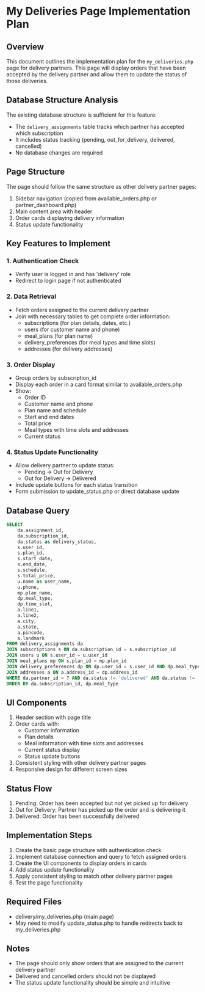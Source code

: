 # My Deliveries Page Implementation Plan

## Overview
This document outlines the implementation plan for the `my_deliveries.php` page for delivery partners. This page will display orders that have been accepted by the delivery partner and allow them to update the status of those deliveries.

## Database Structure Analysis
The existing database structure is sufficient for this feature:
- The `delivery_assignments` table tracks which partner has accepted which subscription
- It includes status tracking (pending, out_for_delivery, delivered, cancelled)
- No database changes are required

## Page Structure
The page should follow the same structure as other delivery partner pages:
1. Sidebar navigation (copied from available_orders.php or partner_dashboard.php)
2. Main content area with header
3. Order cards displaying delivery information
4. Status update functionality

## Key Features to Implement

### 1. Authentication Check
- Verify user is logged in and has 'delivery' role
- Redirect to login page if not authenticated

### 2. Data Retrieval
- Fetch orders assigned to the current delivery partner
- Join with necessary tables to get complete order information:
  - subscriptions (for plan details, dates, etc.)
  - users (for customer name and phone)
  - meal_plans (for plan name)
  - delivery_preferences (for meal types and time slots)
  - addresses (for delivery addresses)

### 3. Order Display
- Group orders by subscription_id
- Display each order in a card format similar to available_orders.php
- Show:
  - Order ID
  - Customer name and phone
  - Plan name and schedule
  - Start and end dates
  - Total price
  - Meal types with time slots and addresses
  - Current status

### 4. Status Update Functionality
- Allow delivery partner to update status:
  - Pending → Out for Delivery
  - Out for Delivery → Delivered
- Include update buttons for each status transition
- Form submission to update_status.php or direct database update

## Database Query
```sql
SELECT 
    da.assignment_id,
    da.subscription_id,
    da.status as delivery_status,
    s.user_id,
    s.plan_id,
    s.start_date,
    s.end_date,
    s.schedule,
    s.total_price,
    u.name as user_name,
    u.phone,
    mp.plan_name,
    dp.meal_type,
    dp.time_slot,
    a.line1,
    a.line2,
    a.city,
    a.state,
    a.pincode,
    a.landmark
FROM delivery_assignments da
JOIN subscriptions s ON da.subscription_id = s.subscription_id
JOIN users u ON s.user_id = u.user_id
JOIN meal_plans mp ON s.plan_id = mp.plan_id
JOIN delivery_preferences dp ON dp.user_id = s.user_id AND dp.meal_type = da.meal_type
JOIN addresses a ON a.address_id = dp.address_id
WHERE da.partner_id = ? AND da.status != 'delivered' AND da.status != 'cancelled'
ORDER BY da.subscription_id, dp.meal_type
```

## UI Components
1. Header section with page title
2. Order cards with:
   - Customer information
   - Plan details
   - Meal information with time slots and addresses
   - Current status display
   - Status update buttons
3. Consistent styling with other delivery partner pages
4. Responsive design for different screen sizes

## Status Flow
1. Pending: Order has been accepted but not yet picked up for delivery
2. Out for Delivery: Partner has picked up the order and is delivering it
3. Delivered: Order has been successfully delivered

## Implementation Steps
1. Create the basic page structure with authentication check
2. Implement database connection and query to fetch assigned orders
3. Create the UI components to display orders in cards
4. Add status update functionality
5. Apply consistent styling to match other delivery partner pages
6. Test the page functionality

## Required Files
- delivery/my_deliveries.php (main page)
- May need to modify update_status.php to handle redirects back to my_deliveries.php

## Notes
- The page should only show orders that are assigned to the current delivery partner
- Delivered and cancelled orders should not be displayed
- The status update functionality should be simple and intuitive